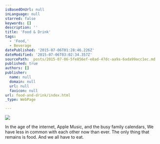 ```yaml
---
isBasedOnUrl: null
inLanguage: null
starred: false
keywords: []
description: ''
title: 'Food & Drink'
tags:
  - 'Food,'
  - Beverage
datePublished: '2015-07-06T01:28:46.226Z'
dateModified: '2015-07-06T03:02:34.357Z'
sourcePath: _posts/2015-07-06-5fe856ef-e8ad-47dc-aa9a-6ada99acc1ec.md
published: true
authors: []
publisher:
  name: null
  domain: null
  url: null
  favicon: null
url: food-and-drink/index.html
_type: WebPage

---
```

![](https://the-grid-user-content.s3-us-west-2.amazonaws.com/e1e9b2f3-024e-48c4-9ada-5ef48285eaad.jpg)

In the age of the internet, Apple Music, and the busy family calendars, We have less in common with each other now than ever. The only thing that remains is food. And we all have to eat.